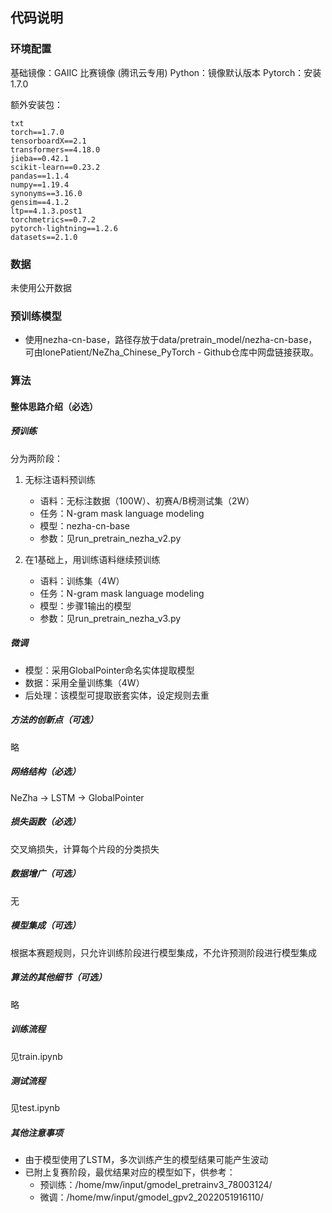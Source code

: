 ## 代码说明

### 环境配置
基础镜像：GAIIC 比赛镜像 (腾讯云专用)
Python：镜像默认版本
Pytorch：安装1.7.0

额外安装包：
```
txt
torch==1.7.0  
tensorboardX==2.1  
transformers==4.18.0  
jieba==0.42.1  
scikit-learn==0.23.2  
pandas==1.1.4  
numpy==1.19.4  
synonyms==3.16.0  
gensim==4.1.2  
ltp==4.1.3.post1  
torchmetrics==0.7.2  
pytorch-lightning==1.2.6  
datasets==2.1.0
```

### 数据
未使用公开数据

### 预训练模型
- 使用nezha-cn-base，路径存放于data/pretrain_model/nezha-cn-base，可由lonePatient/NeZha_Chinese_PyTorch - Github仓库中网盘链接获取。

### 算法

#### 整体思路介绍（必选）

##### 预训练
分为两阶段：
1. 无标注语料预训练
    - 语料：无标注数据（100W）、初赛A/B榜测试集（2W）
    - 任务：N-gram mask language modeling
    - 模型：nezha-cn-base
    - 参数：见run_pretrain_nezha_v2.py

2. 在1基础上，用训练语料继续预训练
    - 语料：训练集（4W）
    - 任务：N-gram mask language modeling
    - 模型：步骤1输出的模型
    - 参数：见run_pretrain_nezha_v3.py

##### 微调
- 模型：采用GlobalPointer命名实体提取模型
- 数据：采用全量训练集（4W）
- 后处理：该模型可提取嵌套实体，设定规则去重

##### 方法的创新点（可选）
略

##### 网络结构（必选）
NeZha -> LSTM -> GlobalPointer

##### 损失函数（必选）
交叉熵损失，计算每个片段的分类损失

##### 数据增广（可选）
无

##### 模型集成（可选）
根据本赛题规则，只允许训练阶段进行模型集成，不允许预测阶段进行模型集成

##### 算法的其他细节（可选）
略

##### 训练流程
见train.ipynb

##### 测试流程
见test.ipynb

##### 其他注意事项
- 由于模型使用了LSTM，多次训练产生的模型结果可能产生波动
- 已附上复赛阶段，最优结果对应的模型如下，供参考：
    - 预训练：/home/mw/input/gmodel_pretrainv3_78003124/
    - 微调：/home/mw/input/gmodel_gpv2_2022051916110/